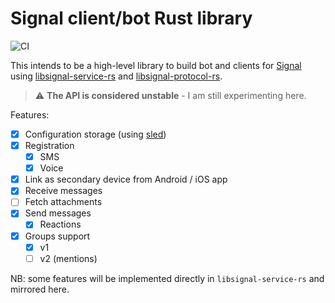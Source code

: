 # Signal client/bot Rust library

![CI](https://github.com/gferon/signal-bot-rs/workflows/CI/badge.svg)

This intends to be a high-level library to build bot and clients for [Signal](https://signal.org/en/) using [libsignal-service-rs](https://github.com/Michael-F-Bryan/libsignal-service-rs) and [libsignal-protocol-rs](https://github.com/Michael-F-Bryan/libsignal-protocol-rs).

> :warning: **The API is considered unstable** - I am still experimenting here.

Features:

- [x] Configuration storage (using [sled](https://github.com/spacejam/sled))
- [x] Registration
  - [x] SMS
  - [x] Voice
- [x] Link as secondary device from Android / iOS app
- [x] Receive messages
- [ ] Fetch attachments
- [x] Send messages
  - [x] Reactions
- [x] Groups support
  - [x] v1
  - [ ] v2 (mentions)

NB: some features will be implemented directly in `libsignal-service-rs` and mirrored here.
